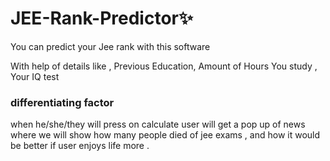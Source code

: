 # JEE-Rank-Predictor✨
You can predict your Jee rank with this software 

With help of details like , Previous Education, Amount of Hours You study , Your IQ test

### differentiating factor
when he/she/they will press on calculate 
user will get a pop up of news where we will show how many people died of jee exams , and how it would be better if user enjoys life more .

